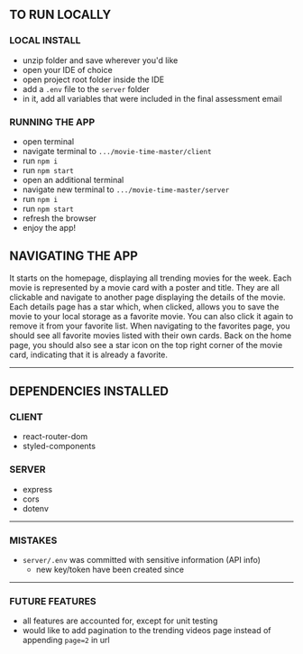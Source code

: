 ## TO RUN LOCALLY ##
### LOCAL INSTALL ###
- unzip folder and save wherever you'd like
- open your IDE of choice
- open project root folder inside the IDE
- add a `.env` file to the `server` folder
- in it, add all variables that were included in the final assessment email
### RUNNING THE APP ###
- open terminal
- navigate terminal to `.../movie-time-master/client`
- run `npm i`
- run `npm start`
- open an additional terminal
- navigate new terminal to `.../movie-time-master/server`
- run `npm i`
- run `npm start`
- refresh the browser
- enjoy the app!

## NAVIGATING THE APP ##
It starts on the homepage, displaying all trending movies for the week.  Each movie is represented by a movie card with a poster and title.  They are all clickable and navigate to another page displaying the details of the movie.  Each details page has a star which, when clicked, allows you to save the movie to your local storage as a favorite movie.  You can also click it again to remove it from your favorite list.  When navigating to the favorites page, you should see all favorite movies listed with their own cards.  Back on the home page, you should also see a star icon on the top right corner of the movie card, indicating that it is already a favorite.

-------------------------------------------------------------------------------------------

## DEPENDENCIES INSTALLED
### CLIENT
- react-router-dom
- styled-components
### SERVER
- express
- cors
- dotenv

-------------------------------------------------------------------------------------------

### MISTAKES
- `server/.env` was committed with sensitive information (API info)
  - new key/token have been created since

-------------------------------------------------------------------------------------------

### FUTURE FEATURES
- all features are accounted for, except for unit testing
- would like to add pagination to the trending videos page instead of appending `page=2` in url